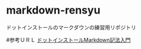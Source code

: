 # markdown-rensyu
ドットインストールのマークダウンの練習用リポジトリ

#参考ＵＲＬ
[ドットインストールMarkdown記法入門](http://dotinstall.com/lessons/basic_markdown)
